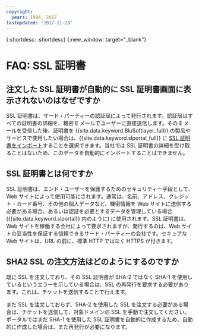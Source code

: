 ```yaml
---
copyright:
  years: 1994, 2017
lastupdated: "2017-11-28"
---
```


{:shortdesc: .shortdesc}
{:new_window: target="_blank"}

<a name="top"></a>
# FAQ: SSL 証明書

## 注文した SSL 証明書が自動的に SSL 証明書画面に表示されないのはなぜですか

SSL 証明書は、サード・パーティーの認証局によって発行されます。認証局はすべての証明書の詳細を、機密 E メールでユーザーに直接送信します。その E メールを受信した後、証明書を {{site.data.keyword.BluSoftlayer_full}} の製品やサービスで使用したい場合は、{{site.data.keyword.slportal_full}} に [SSL 証明書をインポート](import-ssl-certificate.html)することを選択できます。当社では SSL 証明書の詳細を受け取ることはないため、このデータを自動的にインポートすることはできません。

## SSL 証明書とは何ですか

SSL 証明書は、エンド・ユーザーを保護するためのセキュリティー手段として、Web サイトによって使用可能にされます。通常は、名前、アドレス、クレジット・カード番号、その他の個人データなど、機密情報を Web サイトに送信する必要がある場合、あるいは認証を必要とするデータを管理している場合 ({{site.data.keyword.slportal}} 内のように) に使用されます。SSL 証明書は、Web サイトを稼働する会社によって要求されますが、発行するのは、Web サイトの妥当性を保証する信頼できるサード・パーティーの会社です。セキュアな Web サイトは、URL の前に、標準 HTTP ではなく HTTPS が付きます。

## SHA2 SSL の注文方法はどのようにするのですか

既に SSL を注文しており、その SSL 証明書が SHA-2 ではなく SHA-1 を使用しているというエラーを示している場合は、SSL の再発行を要求する必要があります。これは、チケットを送信することで行えます。

まだ SSL を注文しておらず、SHA-2 を使用した SSL を注文する必要がある場合は、チケットを送信して、対象ドメインの SSL を手動で注文してください。ポータルではまだ SHA-1 を使用した SSL 証明書を自動的に作成するため、自動的に作成した場合は、また再発行が必要になります。

